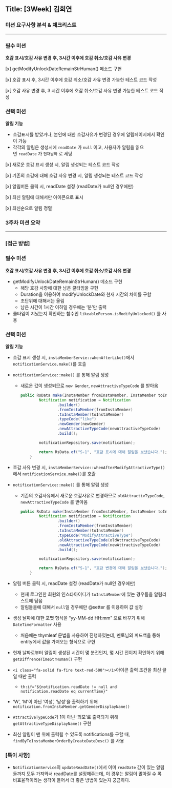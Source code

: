 ## Title: [3Week] 김희연

### 미션 요구사항 분석 & 체크리스트

---

### 필수 미션

**호감 표시/호감 사유 변경 후, 3시간 이후에 호감 취소/호감 사유 변경**

[x] getModifyUnlockDateRemainStrHuman() 메소드 구현

[x] 호감 표시 후, 3시간 이후에 호감 취소/호감 사유 변경 가능한 테스트 코드 작성

[x[ 호감 사유 변경 후, 3 시간 이후에 호감 취소/호감 사유 변경 가능한 테스트 코드 작성

### 선택 미션

**알림 기능**

- 호감표시를 받았거나, 본인에 대한 호감사유가 변경된 경우에 알림페이지에서 확인이 가능
- 각각의 알림은 생성시에 `readDate` 가 `null` 이고, 사용자가 알림을 읽으면 `readDate` 가 `현재날짜` 로 세팅

[x] 새로운 호감 표시 생성 시, 알림 생성되는 테스트 코드 작성

[x] 기존의 호감에 대해 호감 사유 변경 시, 알림 생성되는 테스트 코드 작성

[x] 알림버튼 클릭 시, readDate 설정 (readDate가 null인 경우에만)

[x] 최신 알림에 대해서만 아이콘으로 표시

[x] 최신순으로 알림 정렬

### 3주차 미션 요약

---

### [접근 방법]

### 필수 미션

**호감 표시/호감 사유 변경 후, 3시간 이후에 호감 취소/호감 사유 변경**

- getModifyUnlockDateRemainStrHuman() 메소드 구현
    - 해당 호감 사항에 대한 남은 쿨타임을 구현
    - Duration을 이용하여 modifyUnlockDate와 현재 시간의 차이를 구함
    - 초단위에 대해서는 올림
    - 남은 시간이 1시간 이하일 경우에는 ‘분’만 출력
- 쿨타임이 지났는지 확인하는 함수인 `likeablePerson.isModifyUnlocked()` 를 사용

### 선택 미션

**알림 기능**

- 호감 표시 생성 시, `instaMemberServie::whenAfterLike()`에서 `notificationService.make()`를 호출
- `notificationService::make()` 를 통해 알림 생성
    - 새로운 값이 생성되므로 `new Gender`, `newAttractiveTypeCode` 를 받아옴

        ```java
        public RsData make(InstaMember fromInstaMember, InstaMember toInstaMember, String newGender, int newAttractiveTypeCode ){
                Notification notification = Notification
                        .builder()
                        .fromInstaMember(fromInstaMember)
                        .toInstaMember(toInstaMember)
                        .typeCode("like")
                        .newGender(newGender)
                        .newAttractiveTypeCode(newAttractiveTypeCode)
                        .build();
        
                notificationRepository.save(notification);
        
                return RsData.of("S-1", "호감 표시에 대해 알림을 보냈습니다.");
            }
        ```


- 호감 사유 변경 시, `instaMemberService::whenAfterModifyAttractiveType()`에서 `notificationService.make()`를 호출
- `notificationService::make()` 를 통해 알림 생성
    - 기존의 호감사유에서 새로운 호감사유로 변경하므로 `oldAttractivTypeCode`, `newAttractiveTypeCode` 를 받아옴

        ```java
        public RsData make(InstaMember fromInstaMember, InstaMember toInstaMember, int oldAttractiveTypeCode, int newAttractiveTypeCode ){
                Notification notification = Notification
                        .builder()
                        .fromInstaMember(fromInstaMember)
                        .toInstaMember(toInstaMember)
                        .typeCode("ModifyAttractiveType")
                        .oldAttractiveTypeCode(oldAttractiveTypeCode)
                        .newAttractiveTypeCode(newAttractiveTypeCode)
                        .build();
        
                notificationRepository.save(notification);
        
                return RsData.of("S-1", "호감 변경에 대해 알림을 보냈습니다.");
            }
        ```


- 알림 버튼 클릭 시, readDate 설정 (readDate가 null인 경우에만)
    - 현재 로그인한 회원의 인스타아이디가 `toInstaMember`에 있는 경우들을 알림리스트에 담음
    - 알림들을에 대해서 `null`일 경우에만 @setter 를 이용하여 값 설정
- 생성 날짜에 대한 포맷 형식을 “yy-MM-dd HH:mm” 으로 바꾸기 위해 `DateTimeFormatter` 사용
    - 처음에는 thymleaf 문법을 사용하여 진행하였는데, 멘토님의 피드백을 통해 entity에서 값을 가져오는 형식으로 구현
- 현재 날짜로부터 알림이 생성된 시간이 몇 분전인지, 몇 시간 전이지 확인하기 위해 `getDiffrenceTimeStrHuman()` 구현
- `<i class="fa-solid fa-fire text-red-500"></i>`아이콘 출력 조건을 최신 글일 때만 출력
    - `th:if="${notification.readDate != null and notification.readDate eq currentTime}"`
- ‘W’, ‘M’이 아닌 ‘여성’, ‘남성’을 출력하기 위해 `notification.fromInstaMember.getGenderDisplayName()`
- `AttractiveTypeCode`가 1이 아닌 ‘외모’로 출력되기 위해 `getAttractiveTypeDisplayName()` 구현
- 최신 알림이 맨 위에 출력될 수 있도록 notifications를 구할 때, `findByToInstaMemberOrderByCreateDateDesc()` 를 사용

### **[특이 사항]**

- `NotificationService`의 `updateReadDate()`에서 이미 `readDate` 값이 있는 알림들까지 모두 가져와서 readDate를 설정해주는데, 이 경우는 알림이 많아질 수 록 비효율적이라는 생각이 들어서 더 좋은 방법이 있는지 궁금하다.